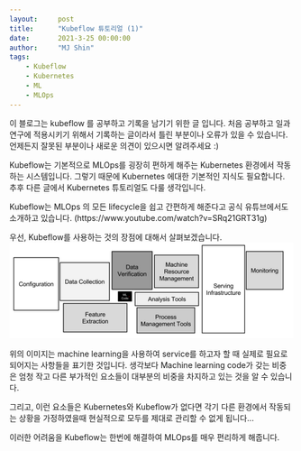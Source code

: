 ```yaml
---
layout:     post
title:      "Kubeflow 튜토리얼 (1)"
date:       2021-3-25 00:00:00
author:     "MJ Shin"
tags:
    - Kubeflow
    - Kubernetes
    - ML
    - MLOps
---
```


<p> 이 블로그는 kubeflow 를 공부하고 기록을 남기기 위한 글 입니다. 처음 공부하고 일과 연구에 적용시키기 위해서 기록하는 글이라서 틀린 부분이나 오류가 있을 수 있습니다. 언제든지 잘못된 부분이나 새로운 의견이 있으시면 알려주세요 :)

<p> Kubeflow는 기본적으로 MLOps를 굉장히 편하게 해주는 Kubernetes 환경에서 작동하는 시스템입니다. 그렇기 때문에 Kubernetes 에대한 기본적인 지식도 필요합니다. 추후 다른 글에서 Kubernetes 튜토리얼도 다룰 생각입니다.

<p> Kubeflow는 MLOps 의 모든 lifecycle을 쉽고 간편하게 해준다고 공식 유튜브에서도 소개하고 있습니다. (https://www.youtube.com/watch?v=SRq21GRT31g)

<p> 우선, Kubeflow를 사용하는 것의 장점에 대해서 살펴보겠습니다. 

<img src="/_images/ml_operation_overview.png">

<p> 위의 이미지는 machine learning을 사용하여 service를 하고자 할 때 실제로 필요로 되어지는 사항들을 표기한 것입니다. 생각보다 Machine learning code가 갖는 비중은 엄청 작고 다른 부가적인 요소들이 대부분의 비중을 차지하고 있는 것을 알 수 있습니다. 

<p> 그리고, 이런 요소들은 Kubernetes와 Kubeflow가 없다면 각기 다른 환경에서 작동되는 상황을 가정하였을때 현실적으로 모두를 제대로 관리할 수 없게 됩니다...

<p> 이러한 어려움을 Kubeflow는 한번에 해결하여 MLOps를 매우 편리하게 해줍니다.

